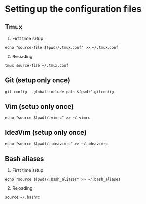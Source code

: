 # Setting up the configuration files

## Tmux 

1. First time setup

```
echo "source-file $(pwd)/.tmux.conf" >> ~/.tmux.conf
```

2. Reloading

```
tmux source-file ~/.tmux.conf
```

## Git (setup only once)

```
git config --global include.path $(pwd)/.gitconfig
```

## Vim (setup only once)

```
echo "source $(pwd)/.vimrc" >> ~/.vimrc
```

## IdeaVim (setup only once)

```
echo "source $(pwd)/.ideavimrc" >> ~/.ideavimrc
```

## Bash aliases

1. First time setup

```
echo "source $(pwd)/.bash_aliases" >> ~/.bash_aliases
```

2. Reloading

```
source ~/.bashrc
```

